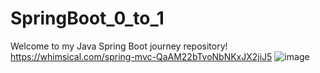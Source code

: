 # SpringBoot_0_to_1
Welcome to my Java Spring Boot journey repository! 
https://whimsical.com/spring-mvc-QaAM22bTvoNbNKxJX2jiJ5
![image](https://github.com/user-attachments/assets/347ab937-9168-4213-ab3e-38c8c4adb59e)

